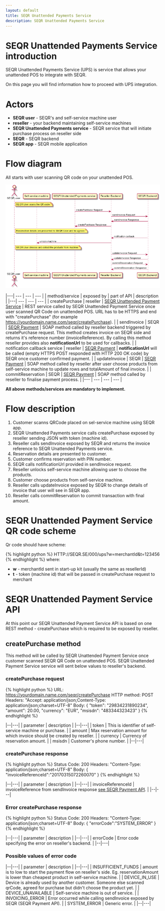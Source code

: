 ```yaml
---
layout: default
title: SEQR Unattended Payments Service
description: SEQR Unattended Payments Service
---
```


# SEQR Unattended Payments Service introduction

SEQR Unattended Payments Service (UPS) is service that allows your unattended POS to integrate with SEQR.

On this page you will find information how to proceed with UPS integration.

# Actors

* <b>SEQR user</b> - SEQR's and self-service machine user
* <b>reseller</b> - your backend maintaining self-service machines
* <b>SEQR Unattended Payments service</b> - SEQR service that will initiate purchase process on reseller side 
* <b>SEQR</b> - SEQR backend 
* <b>SEQR app</b> - SEQR mobile application

# Flow diagram

All starts with user scanning QR code on your unattended POS.

<img src="/assets/images/ups/UPS_diagram.png" />

|---| --- | --- | --- |
| method/service | exposed by | part of API | description |
|---| --- | --- | --- |
| createPurchase | reseller | [SEQR Unattended Payment Service](#seqr-unattended-payment-service-api) | REST service called by SEQR Unattended Payment Service once user scanned QR Code on unattended POS. URL has to be HTTPS and end with "createPurchase" (for example https://yourdomain.name.com/seqr/createPurchase).  |
| sendInvoice | SEQR | [SEQR Payment](/merchant/reference/api.html) | SOAP method called by reseller backend triggered by createPurchase request. This method creates invoice on SEQR side and returns it's reference number (invoiceReference). By calling this method reseller provides also <b>notificationUrl</b> to be used for callbacks. |
| notification callback service | reseller | [SEQR Payment](/merchant/reference/api.html) | <b>notificationUrl</b> will be called (empty HTTPS POST responded with HTTP 200 OK code) by SEQR once customer confirmed payment. |
| updateInvoice | SEQR | [SEQR Payment](/merchant/reference/api.html) | SOAP method called by reseller after user choose products from self-service machine to update rows and totalAmount of final invoice. |
| commitReservation | SEQR | [SEQR Payment](/merchant/reference/api.html) | SOAP method called by reseller to finalise payment process. |
|--- | --- | --- | --- |

<b>All above methods/services are mandatory to implement.</b>

# Flow description

1. Customer scanns QRCode placed on sel-service machine using SEQR app.
2. SEQR Unattended Payments service calls createPurchase exposed by reseller sending JSON with token (machine id).
3. Reseller calls sendInvoice exposed by SEQR and returns the invoice reference to SEQR Unattended Payments service.
4. Reservation details are presented to customer.
5. Customer confirms reservation with PIN number.
6. SEQR calls notificationUrl provided in sendInvoice request.
7. Reseller unlocks self-service machine allowing user to choose the products.
8. Customer choose products from self-service machine.
9. Reseller calls updateInvoice exposed by SEQR to change details of invoice that user will see in SEQR app.
10. Reseller calls commitReservation to commit transaction with final amount.

# SEQR Unattended Payment Service QR code scheme

Qr code should have scheme:

{% highlight python %}
HTTP://SEQR.SE/000/ups?w=merchantId&t=123456
{% endhighlight %}
where:
* <b>w</b> - merchantId sent in start-up kit (usually the same as resellerId)
* <b>t</b> - token (machine id) that will be passed in createPurchase request to merchant

# SEQR Unattended Payment Service API

At this point our SEQR Unattended Payment Service API is based on one REST method - createPurchase which is required to be exposed by reseller.

## createPurchase method
This method will be called by SEQR Unattended Payment Service once customer scanned SEQR QR Code on unattended POS. SEQR Unattended Payment Service service will sent below values to reseller's backend.

### createPurchase request

{% highlight python %}
URL: https://yourdomain.name.com/seqr/createPurchase
HTTP method: POST
Headers: "Accept: application/json;Content-Type: application/json;charset=UTF-8"
Body:
{
    "token": "29834231890234",
    "amount": 20.00,
    "currency": "EUR",
    "msisdn": "483344323423"
}
{% endhighlight %}

|--|---|
| parameter | description |
|--|---|
| token | This is identifier of self-service machine or purchase. |
| amount | Max reservation amount for which invoice should be created by reseller. |
| currency | Currency of reservation amount. |
| msisdn | Customer's phone number. |
|--|---|

### createPurchase response

{% highlight python %}
Status Code: 200
Headers: "Content-Type: application/json;charset=UTF-8"
Body:
{
   "invoiceReferenceId":"20170315072260070"
}
{% endhighlight %}

|--|---|
| parameter | description |
|--|---|
| invoiceReferenceId | invoiceReference from sendInvoice response [see SEQR Payment API](/merchant/reference/api.html). |
|--|---|

### Error createPurchase response

{% highlight python %}
Status Code: 200
Headers: "Content-Type: application/json;charset=UTF-8"
Body:
{
   "errorCode":"SYSTEM_ERROR"
}
{% endhighlight %}

|--|---|
| parameter | description |
|--|---|
| errorCode | Error code specifying the error on reseller's backend. |
|--|---|

### Possible values of error code

|--|---|
| parameter | description |
|--|---|
| INSUFFICIENT_FUNDS | amount is to low to start the payment flow on reseller's side. Eg. reservationAmount is lower than cheapest product in self-service machine. |
| DEVICE_IN_USE | Device is already used by another customer. Someone else scanned qrCode, agreed for purchase but didn't choose the product yet. |
| DEVICE_UNAVAILABLE | Self-service machine is out of service. |
| INVOICING_ERROR | Error occurred while calling sendInvoice exposed by SEQR (SEQR Payment API). |
| SYSTEM_ERROR | Generic error. |
|--|---|















